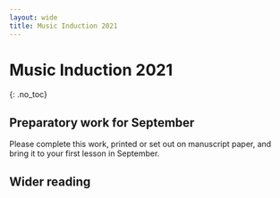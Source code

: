 ```yaml
---
layout: wide
title: Music Induction 2021
---
```


# Music Induction 2021
{: .no_toc}



<!-- 

## Contents
{: .no_toc}

- TOC
{:toc}

 -->



## Preparatory work for September

Please complete this work, printed or set out on manuscript paper, and bring it to your first lesson in September.


## Wider reading

